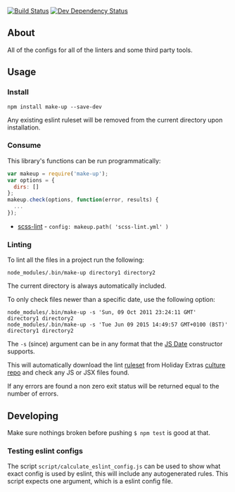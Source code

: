 [![Build Status](https://travis-ci.org/holidayextras/make-up.svg)](https://travis-ci.org/holidayextras/make-up)
[![Dev Dependency Status](https://david-dm.org/holidayextras/make-up/dev-status.png)](https://david-dm.org/holidayextras/make-up#info=devDependencies&view=table)

## About

All of the configs for all of the linters and some third party tools.

## Usage

### Install

    npm install make-up --save-dev

Any existing eslint ruleset will be removed from the current directory upon installation.

### Consume

This library's functions can be run programmatically:

```javascript
var makeup = require('make-up');
var options = {
  dirs: []
};
makeup.check(options, function(error, results) {
  ...
});
```

* [scss-lint](https://github.com/ahmednuaman/grunt-scss-lint) - `config: makeup.path( 'scss-lint.yml' )`


### Linting

To lint all the files in a project run the following:

    node_modules/.bin/make-up directory1 directory2

The current directory is always automatically included.

To only check files newer than a specific date, use the following option:

    node_modules/.bin/make-up -s 'Sun, 09 Oct 2011 23:24:11 GMT' directory1 directory2
    node_modules/.bin/make-up -s 'Tue Jun 09 2015 14:49:57 GMT+0100 (BST)' directory1 directory2

The `-s` (since) argument can be in any format that the [JS Date](https://developer.mozilla.org/en/docs/Web/JavaScript/Reference/Global_Objects/Date) constructor supports.

This will automatically download the lint [ruleset](https://github.com/holidayextras/culture/blob/linting/.eslintrc) from Holiday Extras [culture repo](https://github.com/holidayextras/culture)
and check any JS or JSX files found.

If any errors are found a non zero exit status will be returned equal to the number of errors.

## Developing

Make sure nothings broken before pushing `$ npm test` is good at that.

### Testing eslint configs

The script `script/calculate_eslint_config.js` can be used to show what exact config is used by eslint, this will include any autogenerated rules. This
script expects one argument, which is a eslint config file.
